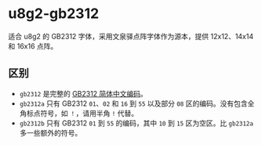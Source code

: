 # u8g2-gb2312

适合 u8g2 的 GB2312 字体，采用文泉驿点阵字体作为源本，提供 12x12、14x14 和 16x16 点阵。


## 区别

- `gb2312` 是完整的 [GB2312 简体中文编码](http://tools.jb51.net/table/gb2312)。
- `gb2312a` 只有 GB2312 `01`、`02` 和 `16` 到 `55` 以及部分 `08` 区的编码。没有包含全角标点符号，如 `！`，请用半角 `!` 代替。
- `gb2312b` 只有 GB2312 `01` 到 `55` 的编码，其中 `10` 到 `15` 区为空区。比 `gb2312a` 多一些额外的符号。
